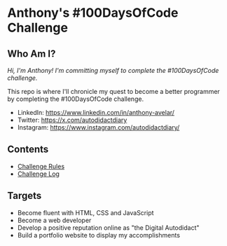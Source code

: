 # Anthony's #100DaysOfCode Challenge

## Who Am I?

*Hi, I'm Anthony! I'm committing myself to complete the #100DaysOfCode challenge.*

This repo is where I'll chronicle my quest to become a better programmer by completing the #100DaysOfCode challenge.


- LinkedIn: https://www.linkedin.com/in/anthony-avelar/
- Twitter: https://x.com/autodidactdiary
- Instagram: https://www.instagram.com/autodidactdiary/


## Contents

- [Challenge Rules](rules.md)
- [Challenge Log](log.md)


## Targets
- Become fluent with HTML, CSS and JavaScript
- Become a web developer
- Develop a positive reputation online as "the Digital Autodidact"
- Build a portfolio website to display my accomplishments



